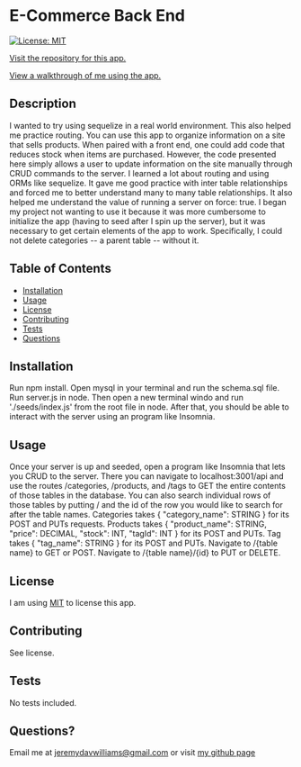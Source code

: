  
# E-Commerce Back End
[![License: MIT](https://img.shields.io/badge/License-MIT-yellow.svg)](https://opensource.org/licenses/MIT)

[Visit the repository for this app.](https://github.com/wijeremy/e-commerce-back-end)

[View a walkthrough of me using the app.](https://www.youtube.com/watch?v=z_ye7mdJn6I&ab_channel=HermeticHippie)
## Description
I wanted to try using sequelize in a real world environment. This also helped me practice routing.
You can use this app to organize information on a site that sells products. When paired with a front end, one could add code that reduces stock when items are purchased. However, the code presented here simply allows a user to update information on the site manually through CRUD commands to the server.
I learned a lot about routing and using ORMs like sequelize. It gave me good practice with inter table relationships and forced me to better understand many to many table relationships. It also helped me understand the value of running a server on force: true. I began my project not wanting to use it because it was more cumbersome to initialize the app (having to seed after I spin up the server), but it was necessary to get certain elements of the app to work. Specifically, I could not delete categories -- a parent table -- without it.
## Table of Contents
- [Installation](#installation)
- [Usage](#usage)
- [License](#license)
- [Contributing](#contributing)
- [Tests](#tests)
- [Questions](#questions)
## Installation
Run npm install. Open mysql in your terminal and run the schema.sql file. Run server.js in node. Then open a new terminal windo and run './seeds/index.js' from the root file in node. After that, you should be able to interact with the server using an program like Insomnia.
## Usage
Once your server is up and seeded, open a program like Insomnia that lets you CRUD to the server. There you can navigate to localhost:3001/api and use the routes /categories, /products, and /tags to GET the entire contents of those tables in the database. You can also search individual rows of those tables by putting / and the id of the row you would like to search for after the table names. Categories takes { "category_name": STRING } for its POST and PUTs requests. Products takes { "product_name": STRING, "price": DECIMAL, "stock": INT, "tagId": INT } for its POST and PUTs. Tag takes { "tag_name": STRING } for its POST and PUTs. Navigate to /{table name} to GET or POST. Navigate to /{table name}/{id} to PUT or DELETE.
## License
I am using [MIT](https://opensource.org/licenses/MIT) to license this app.
## Contributing
See license.
## Tests
No tests included.
## Questions?
Email me at jeremydavwilliams@gmail.com or visit [my github page](github.com/wijeremy)
  